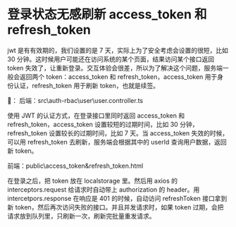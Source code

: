 # 登录状态无感刷新 access_token 和 refresh_token

jwt 是有有效期的，我们设置的是 7 天，实际上为了安全考虑会设置的很短，比如 30 分钟。这时候用户可能还在访问系统的某个页面，结果访问某个接口返回 token 失效了，让重新登录。交互体验会很差，所以为了解决这个问题，服务端一般会返回两个 token：access_token 和 refresh_token，access_token 用于身份认证，refresh_token 用于刷新 token，也就是续签。

🌰：
后端：src\auth-rbac\user\user.controller.ts

使用 JWT 的认证方式，在登录接口里同时返回 access_token 和 refresh_token，access_token 设置较短的过期时间，比如 30 分钟，refresh_token 设置较长的过期时间，比如 7 天。当 access_token 失效的时候，可以用 refresh_token 去刷新，服务端会根据其中的 userId 查询用户数据，返回新 token。

前端：public\access_token&refresh_token.html

在登录之后，把 token 放在 localstorage 里。然后用 axios 的 interceptors.request 给请求时自动带上 authorization 的 header。用 intercetpors.response 在响应是 401 的时候，自动访问 refreshToken 接口拿到新 token，然后再次访问失败的接口。并且并发请求时，如果 token 过期，会把请求放到队列里，只刷新一次，刷新完批量重发请求。
